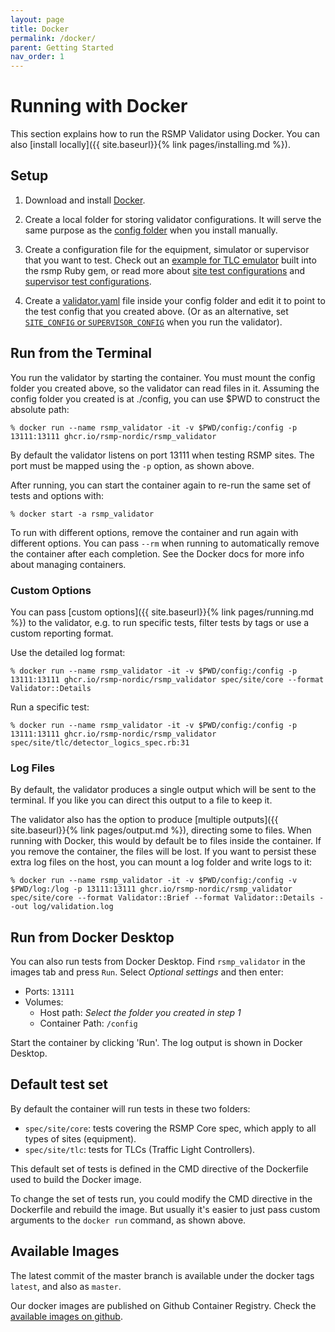 ```yaml
---
layout: page
title: Docker
permalink: /docker/
parent: Getting Started
nav_order: 1
---
```


# Running with Docker
This section explains how to run the RSMP Validator using Docker. You can also [install locally]({{ site.baseurl}}{% link pages/installing.md %}).


## Setup
1. Download and install [Docker](https://www.docker.com).

2. Create a local folder for storing validator configurations. It will serve the same purpose as the [config folder](https://rsmp-nordic.org/rsmp_validator/config/) when you install manually.

3. Create a configuration file for the equipment, simulator or supervisor that you want to test. Check out an [example for TLC emulator](https://github.com/rsmp-nordic/rsmp_validator/blob/master/config/gem_tlc.yaml) built into the rsmp Ruby gem, or read more about [site test configurations](https://rsmp-nordic.org/rsmp_validator/config/#options-for-site-testing) and [supervisor test configurations](https://rsmp-nordic.org/rsmp_validator/config/#options-for-supervisor-testing).

4. Create a [validator.yaml](https://rsmp-nordic.org/rsmp_validator/config/#choosing-what-config-to-use) file inside your config folder and edit it to point to the test config that you created above. (Or as an alternative, set [`SITE_CONFIG` or `SUPERVISOR_CONFIG`](https://rsmp-nordic.org/rsmp_validator/config/#choosing-what-config-to-use) when you run the validator).


## Run from the Terminal
You run the validator by starting the container. You must mount the config folder you created above, so the validator can read files in it. Assuming the config folder you created is at ./config, you can use $PWD to construct the absolute path:

`% docker run --name rsmp_validator -it -v $PWD/config:/config -p 13111:13111 ghcr.io/rsmp-nordic/rsmp_validator`

By default the validator listens on port 13111 when testing RSMP sites. The port must be mapped using the `-p` option, as shown above.

After running, you can start the container again to re-run the same set of tests and options with:

`% docker start -a rsmp_validator`

To run with different options, remove the container and run again with different options. You can pass `--rm` when running to automatically remove the container after each completion. See the Docker docs for more info about managing containers.

### Custom Options
You can pass [custom options]({{ site.baseurl}}{% link pages/running.md %}) to the validator, e.g. to run specific tests, filter tests by tags or use a custom reporting format.

Use the detailed log format:

`% docker run --name rsmp_validator -it -v $PWD/config:/config -p 13111:13111 ghcr.io/rsmp-nordic/rsmp_validator spec/site/core --format Validator::Details`

Run a specific test:

`% docker run --name rsmp_validator -it -v $PWD/config:/config -p 13111:13111 ghcr.io/rsmp-nordic/rsmp_validator spec/site/tlc/detector_logics_spec.rb:31`


### Log Files
By default, the validator produces a single output which will be sent to the terminal. If you like you can direct this output to a file to keep it.

The validator also has the option to produce [multiple outputs]({{ site.baseurl}}{% link pages/output.md %}), directing some to files. When running with Docker, this would by default be to files inside the container. If you remove the container, the files will be lost. If you want to persist these extra log files on the host, you can mount a log folder and write logs to it:

`% docker run --name rsmp_validator -it -v $PWD/config:/config -v $PWD/log:/log -p 13111:13111 ghcr.io/rsmp-nordic/rsmp_validator spec/site/core --format Validator::Brief --format Validator::Details --out log/validation.log`



## Run from Docker Desktop
You can also run tests from Docker Desktop. Find `rsmp_validator` in the images tab and press `Run`. Select *Optional settings* and then enter:

   * Ports: `13111`
   * Volumes:
     * Host path: *Select the folder you created in step 1*
     * Container Path: `/config`

Start the container by clicking 'Run'. The log output is shown in Docker Desktop.


## Default test set
By default the container will run tests in these two folders:

- `spec/site/core`: tests covering the RSMP Core spec, which apply to all types of sites (equipment).
- `spec/site/tlc`: tests for TLCs (Traffic Light Controllers).

This default set of tests is defined in the CMD directive of the Dockerfile used to build the Docker image.

To change the set of tests run, you could modify the CMD directive in the Dockerfile and rebuild the image. But usually it's easier to just pass custom arguments to the `docker run` command, as shown above.


## Available Images
The latest commit of the master branch is available under the docker tags `latest`, and also as `master`.

Our docker images are published on Github Container Registry. Check the [available images on github](https://github.com/rsmp-nordic/rsmp_validator/pkgs/container/rsmp_validator).
